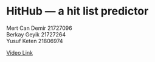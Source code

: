 # HitHub — a hit list predictor

Mert Can Demir 21727096\
Berkay Geyik 21727264\
Yusuf Keten 21806974

[Video Link](https://youtu.be/1CtOYxJ6PDc)

